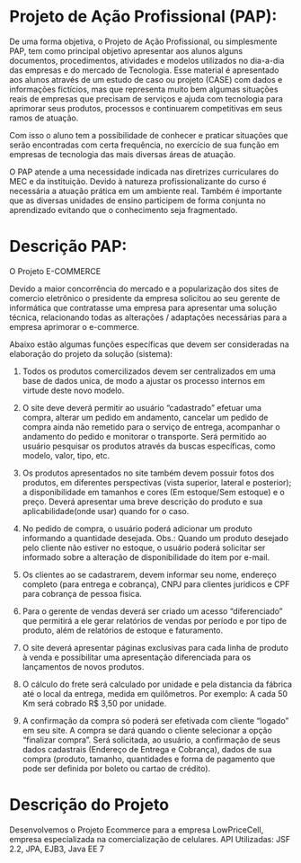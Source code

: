 # Projeto de Ação Profissional (PAP):

De uma forma objetiva, o Projeto de Ação Profissional, ou simplesmente PAP, tem como principal objetivo apresentar aos alunos alguns documentos, procedimentos, atividades e modelos utilizados no dia-a-dia das empresas e do mercado de Tecnologia. Esse material é apresentado aos alunos através de um estudo de caso ou projeto (CASE) com dados e informações fictícios, mas que representa muito
bem algumas situações reais de empresas que precisam de serviços e ajuda com tecnologia para aprimorar seus produtos, processos e continuarem competitivas em seus ramos de atuação.

Com isso o aluno tem a possibilidade de conhecer e praticar situações que serão encontradas com certa frequência, no exercício de sua função em empresas de tecnologia das mais diversas áreas de atuação. 

O PAP atende a uma necessidade indicada nas diretrizes curriculares do MEC e da instituição. Devido à natureza profissionalizante do curso é necessária a atuação prática em um ambiente real. Também é importante que as diversas unidades de ensino participem de forma conjunta no aprendizado evitando que o conhecimento seja fragmentado.

# Descrição PAP:

O Projeto E-COMMERCE

Devido a maior concorrência do mercado e a popularização dos sites de comercio eletrônico o presidente da empresa solicitou ao seu gerente de informática que contratasse uma empresa para apresentar uma solução técnica, relacionando todas as alterações / adaptações necessárias para a empresa aprimorar o e-commerce.

Abaixo estão algumas funções específicas que devem ser consideradas na elaboração do projeto da solução (sistema):

1. Todos os produtos comercilizados devem ser centralizados em uma base de dados unica, de modo a ajustar os processo internos em virtude deste novo modelo.

2. O site deve deverá permitir ao usuário “cadastrado” efetuar uma compra, alterar um pedido em andamento, cancelar um pedido de compra ainda não remetido para o serviço de entrega, acompanhar o andamento do pedido e monitorar o transporte. Será permitido ao usuário pesquisar os produtos através da buscas específicas, como modelo, valor, tipo, etc.

3. Os produtos apresentados no site também devem possuir fotos dos produtos, em diferentes perspectivas (vista superior, lateral e posterior); a disponibilidade em tamanhos e cores (Em estoque/Sem estoque) e o preço. Deverá apresentar uma breve descrição do produto e sua aplicabilidade(onde usar) quando for o caso.

4. No pedido de compra, o usuário poderá adicionar um produto informando a
quantidade desejada. Obs.: Quando um produto desejado pelo cliente não estiver no estoque, o usuário poderá solicitar ser informado sobre a alteração de disponibilidade do item por e-mail.

5. Os clientes ao se cadastrarem, devem informar seu nome, endereço completo (para entrega e cobrança), CNPJ para clientes juridicos e CPF para cobrança de pessoa fisica.

6. Para o gerente de vendas deverá ser criado um acesso “diferenciado” que permitirá a ele gerar relatórios de vendas por período e por tipo de produto, além de relatórios de estoque e faturamento.

7. O site deverá apresentar páginas exclusivas para cada linha de produto à venda e possibilitar uma apresentação diferenciada para os lançamentos de novos produtos.

8. O cálculo do frete será calculado por unidade e pela distancia da fábrica até o local da entrega, medida em quilômetros. Por exemplo: A cada 50 Km será cobrado R$ 3,50 por unidade.

9. A confirmação da compra só poderá ser efetivada com cliente “logado” em seu site. A compra se dará quando o cliente selecionar a opção “finalizar compra”. Será solicitada, ao usuário, a confirmação de seus dados cadastrais (Endereço de Entrega e Cobrança), dados de sua compra (produto, tamanho, quantidades e forma de pagamento que pode ser definida por boleto ou cartao de crédito). 

# Descrição do Projeto
Desenvolvemos o Projeto Ecommerce para a empresa LowPriceCell, empresa especializada na comercialização de celulares.
API Utilizadas: JSF 2.2, JPA, EJB3, Java EE 7
